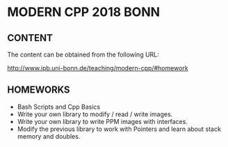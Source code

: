 # MODERN CPP 2018 BONN

## CONTENT

The content can be obtained from the following URL:

http://www.ipb.uni-bonn.de/teaching/modern-cpp/#homework

## HOMEWORKS

+ Bash Scripts and Cpp Basics
+ Write your own library to modify / read / write images.
+ Write your own library to write PPM images with interfaces.
+ Modify the previous library to work with Pointers and learn about stack memory and doubles.

